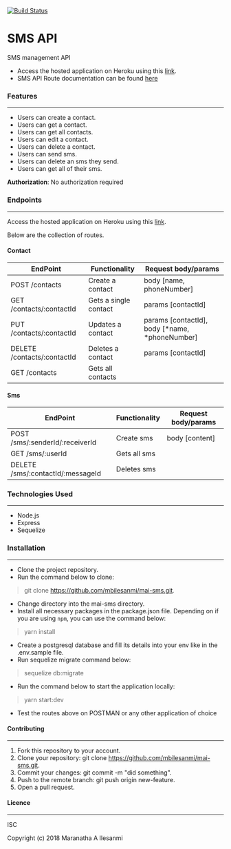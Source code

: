 [![Build Status](https://travis-ci.org/mbilesanmi/mai-sms.svg?branch=master)](https://travis-ci.org/mbilesanmi/mai-sms)

# SMS API
SMS management API

* Access the hosted application on Heroku using this [link](https://mai-sms.herokuapp.com/).
* SMS API Route documentation can be found [here](https://maisms.docs.apiary.io)

### Features
---

* Users can create a contact.
* Users can get a contact.
* Users can get all contacts.
* Users can edit a contact.
* Users can delete a contact.
* Users can send sms.
* Users can delete an sms they send.
* Users can get all of their sms.

**Authorization**:
No authorization required

### Endpoints
---

Access the hosted application on Heroku using this [link](https://mai-sms.herokuapp.com/). 

Below are the collection of routes.


#### Contact

EndPoint                    |   Functionality       |    Request body/params
----------------------------|-----------------------|-------------------------------------------------
POST /contacts              | Create a contact      | body [name, phoneNumber]
GET /contacts/:contactId    | Gets a single contact | params [contactId]    
PUT /contacts/:contactId    | Updates a contact     | params [contactId], body [*name, *phoneNumber]
DELETE /contacts/:contactId | Deletes a contact     | params [contactId]
GET /contacts               | Gets all contacts     |  

#### Sms

EndPoint                            |   Functionality    |    Request body/params
------------------------------------|--------------------|--------------------------------------------
POST /sms/:senderId/:receiverId     | Create sms         | body [content]
GET /sms/:userId                    | Gets all sms       |
DELETE /sms/:contactId/:messageId   | Deletes sms        | 


### Technologies Used
---

- Node.js
- Express
- Sequelize


### Installation
---

- Clone the project repository.
- Run the command below to clone:
> git clone https://github.com/mbilesanmi/mai-sms.git.
- Change directory into the mai-sms directory.
- Install all necessary packages in the package.json file. Depending on if you are using `npm`, you can use the command below:
> yarn install
- Create a postgresql database and fill its details into your env like in the .env.sample file.
- Run sequelize migrate command below:
> sequelize db:migrate
- Run the command below to start the application locally:
> yarn start:dev
- Test the routes above on POSTMAN or any other application of choice


#### Contributing
---

1. Fork this repository to your account.
2. Clone your repository: git clone https://github.com/mbilesanmi/mai-sms.git.
4. Commit your changes: git commit -m "did something".
5. Push to the remote branch: git push origin new-feature.
6. Open a pull request.

#### Licence
---

ISC

Copyright (c) 2018 Maranatha A Ilesanmi
